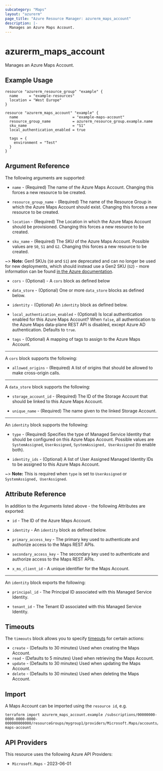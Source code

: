 ```yaml
---
subcategory: "Maps"
layout: "azurerm"
page_title: "Azure Resource Manager: azurerm_maps_account"
description: |-
  Manages an Azure Maps Account.
---
```


# azurerm_maps_account

Manages an Azure Maps Account.

## Example Usage

```hcl
resource "azurerm_resource_group" "example" {
  name     = "example-resources"
  location = "West Europe"
}

resource "azurerm_maps_account" "example" {
  name                         = "example-maps-account"
  resource_group_name          = azurerm_resource_group.example.name
  sku_name                     = "S1"
  local_authentication_enabled = true

  tags = {
    environment = "Test"
  }
}
```

## Argument Reference

The following arguments are supported:

* `name` - (Required) The name of the Azure Maps Account. Changing this forces a new resource to be created.

* `resource_group_name` - (Required) The name of the Resource Group in which the Azure Maps Account should exist. Changing this forces a new resource to be created.

* `location` - (Required) The Location in which the Azure Maps Account should be provisioned. Changing this forces a new resource to be created.

* `sku_name` - (Required) The SKU of the Azure Maps Account. Possible values are `S0`, `S1` and `G2`. Changing this forces a new resource to be created.

~> **Note:** Gen1 SKUs (`S0` and `S1`) are deprecated and can no longer be used for new deployments, which should instead use a Gen2 SKU (`G2`) - more information can be found [in the Azure documentation](https://learn.microsoft.com/azure/azure-maps/how-to-manage-pricing-tier).

* `cors` - (Optional) - A `cors` block as defined below

* `data_store` - (Optional) One or more `data_store` blocks as defined below.

* `identity` - (Optional) An `identity` block as defined below.

* `local_authentication_enabled` - (Optional) Is local authentication enabled for this Azure Maps Account? When `false`, all authentication to the Azure Maps data-plane REST API is disabled, except Azure AD authentication. Defaults to `true`.

* `tags` - (Optional) A mapping of tags to assign to the Azure Maps Account.

---

A `cors` block supports the following:

* `allowed_origins` - (Required) A list of origins that should be allowed to make cross-origin calls.

---

A `data_store` block supports the following:

* `storage_account_id` - (Required) The ID of the Storage Account that should be linked to this Azure Maps Account.

* `unique_name` - (Required) The name given to the linked Storage Account.

---

An `identity` block supports the following:

* `type` - (Required) Specifies the type of Managed Service Identity that should be configured on this Azure Maps Account. Possible values are `SystemAssigned`, `UserAssigned`, `SystemAssigned, UserAssigned` (to enable both).

* `identity_ids` - (Optional) A list of User Assigned Managed Identity IDs to be assigned to this Azure Maps Account.

~> **Note:** This is required when `type` is set to `UserAssigned` or `SystemAssigned, UserAssigned`.

## Attribute Reference

In addition to the Arguments listed above - the following Attributes are exported:

* `id` - The ID of the Azure Maps Account.

* `identity` - An `identity` block as defined below.

* `primary_access_key` - The primary key used to authenticate and authorize access to the Maps REST APIs.

* `secondary_access_key` - The secondary key used to authenticate and authorize access to the Maps REST APIs.

* `x_ms_client_id` - A unique identifier for the Maps Account.

---

An `identity` block exports the following:

* `principal_id` - The Principal ID associated with this Managed Service Identity.

* `tenant_id` - The Tenant ID associated with this Managed Service Identity.

## Timeouts

The `timeouts` block allows you to specify [timeouts](https://developer.hashicorp.com/terraform/language/resources/configure#define-operation-timeouts) for certain actions:

* `create` - (Defaults to 30 minutes) Used when creating the Maps Account.
* `read` - (Defaults to 5 minutes) Used when retrieving the Maps Account.
* `update` - (Defaults to 30 minutes) Used when updating the Maps Account.
* `delete` - (Defaults to 30 minutes) Used when deleting the Maps Account.

## Import

A Maps Account can be imported using the `resource id`, e.g.

```shell
terraform import azurerm_maps_account.example /subscriptions/00000000-0000-0000-0000-000000000000/resourceGroups/mygroup1/providers/Microsoft.Maps/accounts/my-maps-account
```

## API Providers
<!-- This section is generated, changes will be overwritten -->
This resource uses the following Azure API Providers:

* `Microsoft.Maps` - 2023-06-01
